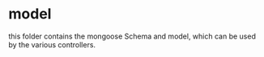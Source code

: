 # model
this folder contains the mongoose Schema and model, which can be used by the various controllers.